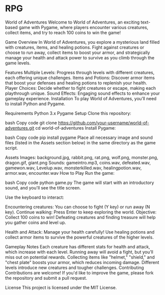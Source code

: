 # RPG
World of Adventures
Welcome to World of Adventures, an exciting text-based game with Pygame, where players encounter various creatures, collect items, and try to reach 100 coins to win the game!

Game Overview
In World of Adventures, you explore a mysterious land filled with creatures, items, and healing potions. Fight against creatures or choose to run away, collect items to boost your armor, and strategically manage your health and attack power to survive as you climb through the game levels.

Features
Multiple Levels: Progress through levels with different creatures, each offering unique challenges.
Items and Potions: Discover armor items that boost your defenses and healing potions to replenish your health.
Player Choices: Decide whether to fight creatures or escape, making each playthrough unique.
Sound Effects: Engaging sound effects to enhance your gameplay experience.
Installation
To play World of Adventures, you’ll need to install Python and Pygame.

Requirements
Python 3.x
Pygame
Setup
Clone this repository:

bash
Copy code
git clone https://github.com/your-username/world-of-adventures.git
cd world-of-adventures
Install Pygame:

bash
Copy code
pip install pygame
Place all necessary image and sound files (listed in the Assets section below) in the same directory as the game script.

Assets
Images: background.jpg, rabbit.png, rat.png, wolf.png, monster.png, dragon.gif, giant.png
Sounds: gameintro.mp3, coins.wav, defeated.wav, gamewon.wav, Levelup.wav, monsterkilled.wav, healingpotion.wav, armor.wav, encounter.wav
How to Play
Run the game:

bash
Copy code
python game.py
The game will start with an introductory sound, and you'll see the title screen.

Use the keyboard to interact:

Encountering creatures: You can choose to fight (Y key) or run away (N key).
Continue walking: Press Enter to keep exploring the world.
Objective: Collect 100 coins to win! Defeating creatures and finding treasure will help you gather coins and level up.

Health and Attack: Manage your health carefully! Use healing potions and collect armor items to survive the powerful creatures of the higher levels.

Gameplay Notes
Each creature has different stats for health and attack, which increase with each level.
Running away will avoid a fight, but you’ll miss out on potential rewards.
Collecting items like "helmet," "shield," and "chest plate" boosts your armor, which reduces incoming damage.
Different levels introduce new creatures and tougher challenges.
Contributing
Contributions are welcome! If you'd like to improve the game, please fork the repository and submit a pull request.

License
This project is licensed under the MIT License.
